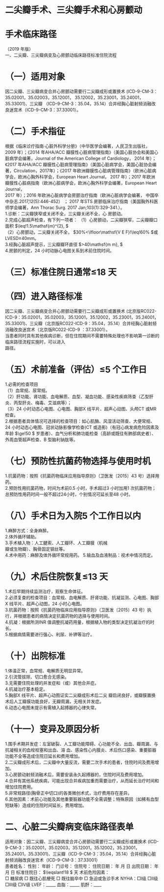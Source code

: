 # 二尖瓣手术、三尖瓣手术和心房颤动  
# 手术临床路径  
（2019 年版）  
一、二尖瓣、三尖瓣病变及心房颤动临床路径标准住院流程  
# （一）适用对象  
因二尖瓣、三尖瓣病变合并心房颤动需要行二尖瓣成形或置换术 (ICD-9-CM-3：35.02001，35.02003，35.12001，
35.12002，35.23001，35.24001，35.33001)、三尖瓣
（ICD-9-CM-3：35.04，35.14）合并经胸心脏射频消融改良迷宫术（ICD-9-CM-3：37.33001）。  
# （二）手术指征  
根据《临床诊疗指南·心脏外科学分册》（中华医学会编著，人民卫生出版社，2009 年）；《2014 年AHA/ACC 瓣膜性心脏病管理指南》（美国心脏协会和美国心脏病学会编著，Journal of the American College of Cardiology， 2014 年）；《2017 年AHA/ACC 瓣膜性心脏病管理指南》（美国心脏病学会，美国心脏协会编著，Circulation，2017年）；《2017 年欧洲瓣膜性心脏病管理指南》（欧洲心脏病学会，欧洲心胸外科学会，European Heart Journal， 2017 年）；2017 年欧洲瓣膜性心脏病指南（欧洲心脏病学会，欧洲心胸外科学会编著，European Heart Journal，  
2017 年）；2016 年欧洲心脏病学会房颤治疗指南（欧洲心脏病学会编著， 中国卒中杂志.2017,12(5):446-452） ； 2017 年STS 房颤临床治疗指南（美国胸外科医师学会编著，Ann  Thorac Surg. 2017 Jan;103(1):329-341.）。  
1.诊断：二尖瓣狭窄或关闭不全，三尖瓣关闭不全，心 房颤动。  
2.完成心脏超声检查，有下列一项者： （1）心房颤动，二尖瓣狭窄，二尖瓣瓣口面积 $\leq\!1.5\mathsf{m}^{2}, $  
（2）心房颤动，二尖瓣关闭不全， $30\%<\lfloor\mathsf{V E F}\!\leq\!60\% $或LVESD≥40mm。  
3.经胸心脏超声提示，三尖瓣瓣环直径 $>40\mathsf{m m}, $  
4.房颤的判定，24 小时动脉心电图关系到术前住院时间。  
# （三）标准住院日通常≤18 天  
# （四）进入路径标准  
因二尖瓣、三尖瓣病变合并心房颤动需要行二尖瓣成形或置换术 (北京版RC022-ICD-9：35.02001，35.02003，35.12001，35.12002，35.23001，35.24001，35.33001)、三尖瓣（北京版RC022-ICD-9：35.04，35.14）合并经胸心脏射频消融改良迷宫术（北京版RC022-ICD-9 ：37.33001）。  
当患者同时具有其他疾病诊断，但在住院期间不需要特殊处理也不影响第一诊断的临床路径流程实施时，可以进入  
路径。  
# （五）术前准备（评估）≤5 个工作日  
1.必需的检查项目  
（1）血常规、尿常规。  
（2）肝功能、肾功能、血电解质、血型、凝血功能、感染性疾病筛查（乙型肝炎、丙型肝炎、梅毒、艾滋病等）；  
（3）24 小时动态心电图、心电图、胸部X 线平片、超声心动图、头颅CT 或MR 检查。  
2.根据患者具体情况可选择的检查项目：如心肌酶、风湿活动筛查、大便常规、24 小时动态心电图、冠状动脉影像学检查(CT 或造影)（有冠心病发病危险因素及年龄 $\ge\!50 $ 岁患者）、血气分析和肺功能检查（高龄或既往有肺部病史者）、外周血管超声检查、B 型脑利钠肽等。  
# （七）预防性抗菌药物选择与使用时机  
1.抗菌药物：按照《抗菌药物临床应用指导原则》（卫医发〔2015〕43 号）选择用药。  
2.预防性用抗菌药物，时间为术前0.5 小时，手术超过3 小时加用1 次抗菌药物；总预防性用药时间一般不超过24小时，个别情况可延长至48 小时。  
# （八）手术日为入院5 个工作日以内  
1.麻醉方式：全身麻醉。  
2.体外循环辅助。  
3.手术植入物：人工腱索、人工瓣环、人工瓣膜（机械  
瓣或生物瓣）、胸骨固定钢丝等。  
4.术中用药：麻醉及体外循环常规用药。 5.输血及血液制品：视术中情况而定。  
# （九）术后住院恢复≤13 天  
1.术后早期持续监测治疗，观察生命体征。  
2.必须复查的检查项目：血常规、血电解质、肝肾功能、抗凝监测、心电图、胸部X 线平片、超声心动图，24 小时心电图。  
3.抗菌药物：按照《抗菌药物临床应用指导原则》（卫医发〔2015〕43 号）执行，并根据患者的病情决定抗菌药物的选择与使用时间。  
4.抗凝：根据所测INR 值调整抗凝药用量，根据植入物的类型决定抗凝治疗的时长。  
5.根据病情需要进行强心、利尿、补钾等治疗。  
# （十）出院标准  
1.体温正常，血常规、电解质无明显异常。  
2.引流管拔除、切口愈合无感染。  
3.无需要住院处理的并发症和（或）其他合并症。  
4.抗凝治疗基本稳定。  
5.胸部X 线平片、超声心动图证实二尖瓣成形术后二尖 瓣启闭良好，或瓣膜置换术后人工瓣膜功能良好，无瓣周漏，无相关并发症。  
6.动态心电图未提示有需植入起搏器的心律失常。  
# （十一）变异及原因分析  
1.围手术期并发症：左室破裂、人工瓣功能障碍、心功能不全、出血、瓣周漏、与抗凝相关的血栓栓塞和出血、溶 血、感染性心内膜炎、术后伤口感染、重要脏器功能不全等造成住院日延长和费用增加。  
2.二尖瓣成形术后，二尖瓣中大量反流，需要二次手术的患者，住院时间及费用增加。  
3.心房颤动射频消融术后，需要安装永久起搏器的，住院时间及费用增加。  
4.合并有其他系统疾病，可能出现合并疾病加重而需要治疗，从而延长治疗时间和增加住院费用。  
5.非常规路径(胸骨正中切口)的各类微创术式，治疗费用存在差异。  
6.其他因素：术前心功能及其他重要脏器功能不全需调整；特殊原因（如稀有血型短缺等）造成的住院时间延长，费用增加。  
# 二、心脏二尖瓣病变临床路径表单  
适用对象：因二尖瓣、三尖瓣病变合并心房颤动需要行二尖瓣成形或置换术 (ICD-9-CM-3：35.02001，35.02003，35.12001，35.12002，35.23001，35.24001，35.33001)、三尖瓣（ICD-9-CM-3：35.04，35.14）合并经胸心脏射频消融改良迷宫术（ICD-9-CM-3：37.33001）  
患者姓名：           性别：    年龄：    门诊号：       住院号：       住院日期：   年  月  日  出院日期：   年  月   日   标准住院日： $\leqslant\!18 $ 天 术前危险因素：  
□ 糖尿病   □ 既往心肌梗死   □ 既往脑卒中   □ 急迫或急诊手术    NYHA：□Ⅰ级  □Ⅱ级  □Ⅲ级  □Ⅳ级    LVEF：_____   血脂：_____  肌酐：____  
